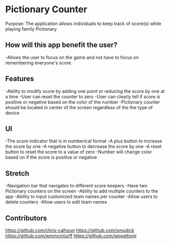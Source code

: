 
# Pictionary Counter

Purpose: The application allows individuals to keep track of score(s) while playing family Pictionary

## How will this app benefit the user?
-Allows the user to focus on the game and not have to focus on remembering everyone's score.

## Features
-Ability to modify score by adding one point or reducing the score by one at a time
-User can reset the counter to zero
-User can clearly tell if score is positive or negative based on the color of the number
-Pictionary counter should be located in center of the screen regardless of the the type of device

## UI
-The score indicator that is in numberical format
-A plus button to increase the score by one
-A negative button to decrease the score by one
-A reset button to reset the score to a value of zero
-Number will change color based on if the score is positive or negative

## Stretch
-Navigation bar that navigates to different score keepers
-Have two Pictionary counters on the screen
-Ability to add multiple counters to the app
-Ability to input customized team names per counter
-Allow users to delete counters
-Allow users to edit team names

## Contributors
https://github.com/chris-calhoun
https://github.com/smudick
https://github.com/wmmcinturff
https://github.com/wppattonjr
